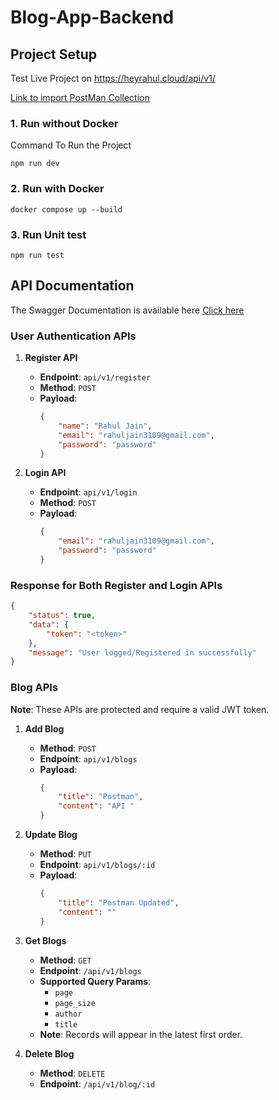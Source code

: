 # Blog-App-Backend

## Project Setup

Test Live Project on https://heyrahul.cloud/api/v1/

[Link to import PostMan Collection](https://drive.google.com/file/d/1tVCd0NvcLCIsC80wDaKElFx41fRbM_J3/view?usp=sharing)

### 1. Run without Docker

Command To Run the Project
```
npm run dev
```

### 2. Run with Docker
```
docker compose up --build 
```

### 3. Run Unit test
```
npm run test
```

## API Documentation

The Swagger Documentation is available here [Click here](https://heyrahul.cloud/docs/)

### User Authentication APIs

1. **Register API**
   - **Endpoint**: `api/v1/register`
   - **Method**: `POST`
   - **Payload**:
     ```json
     {
         "name": "Rahul Jain",
         "email": "rahuljain3109@gmail.com",
         "password": "password"
     }
     ```

2. **Login API**
   - **Endpoint**: `api/v1/login`
   - **Method**: `POST`
   - **Payload**:
     ```json
     {
         "email": "rahuljain3109@gmail.com",
         "password": "password"
     }
     ```

### Response for Both Register and Login APIs
```json
{
    "status": true,
    "data": {
        "token": "<token>"
    },
    "message": "User logged/Registered in successfully"
}
```

### Blog APIs

**Note**: These APIs are protected and require a valid JWT token.

1. **Add Blog**
   - **Method**: `POST`
   - **Endpoint**: `api/v1/blogs`
   - **Payload**:
     ```json
     {
         "title": "Postman",
         "content": "API "
     }
     ```

2. **Update Blog**
   - **Method**: `PUT`
   - **Endpoint**: `api/v1/blogs/:id`
   - **Payload**:
     ```json
     {
         "title": "Postman Updated",
         "content": ""
     }
     ```

3. **Get Blogs**
   - **Method**: `GET`
   - **Endpoint**: `/api/v1/blogs`
   - **Supported Query Params**:
     - `page`
     - `page_size`
     - `author`
     - `title`
   - **Note**: Records will appear in the latest first order.

4. **Delete Blog**
   - **Method**: `DELETE`
   - **Endpoint**: `/api/v1/blog/:id`